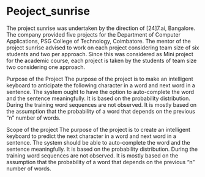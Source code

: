 # Peoject_sunrise

The project sunrise was undertaken by the direction of [24]7.ai, Bangalore. The company provided five projects for the Department of Computer Applications, PSG College of Technology, Coimbatore. The mentor of the project sunrise advised to work on each project considering team size of six students and two per approach. Since this was considered as Mini project for the academic course, each project is taken by the students of team size two considering one approach.

Purpose of the Project
The purpose of the project is to make an intelligent keyboard to anticipate the following character in a word and next word in a sentence. The system ought to have the option to auto-complete the word and the sentence meaningfully. It is based on the probability distribution. During the training word sequences are not observed. It is mostly based on the assumption that the probability of a word that depends on the previous “n” number of words.

Scope of the project
The purpose of the project is to create an intelligent keyboard to predict the next character in a word and next word in a sentence. The system should be able to auto-complete the word and the sentence meaningfully. It is based on the probability distribution. During the training word sequences are not observed. It is mostly based on the assumption that the probability of a word that depends on the previous “n” number of words.
